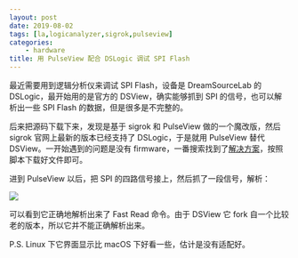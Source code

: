 ```yaml
---
layout: post
date: 2019-08-02
tags: [la,logicanalyzer,sigrok,pulseview]
categories:
    - hardware
title: 用 PulseView 配合 DSLogic 调试 SPI Flash
---
```


最近需要用到逻辑分析仪来调试 SPI Flash，设备是 DreamSourceLab 的 DSLogic，最开始用的是官方的 DSView，确实能够抓到 SPI 的信号，也可以解析出一些 SPI Flash 的数据，但是很多是不完整的。

后来把源码下载下来，发现是基于 sigrok 和 PulseView 做的一个魔改版，然后 sigrok 官网上最新的版本已经支持了 DSLogic，于是就用 PulseView 替代 DSView。一开始遇到的问题是没有 firmware，一番搜索找到了[解决方案](https://sigrok.org/wiki/DreamSourceLab_DSLogic)，按照脚本下载好文件即可。

进到 PulseView 以后，把 SPI 的四路信号接上，然后抓了一段信号，解析：

![](/images/pulseview.png)

可以看到它正确地解析出来了 Fast Read 命令。由于 DSView 它 fork 自一个比较老的版本，所以它并不能正确解析出来。

P.S. Linux 下它界面显示比 macOS 下好看一些，估计是没有适配好。
